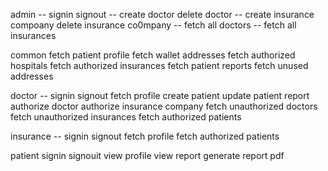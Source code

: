 admin
	-- signin
	signout
	-- create doctor
	delete doctor
	-- create insurance compoany
	delete insurance co0mpany
	-- fetch all doctors
	-- fetch all insurances
	
common
	fetch patient profile
	fetch wallet addresses
	fetch authorized hospitals
	fetch authorized insurances
	fetch patient reports
	fetch unused addresses
	
doctor
	-- signin
	signout
	fetch profile
	create patient
	update patient report
	authorize doctor
	authorize insurance company
	fetch unauthorized doctors
	fetch unauthorized insurances
	fetch authorized patients
	
insurance
	-- signin
	signout
	fetch profile
	fetch authorized patients
	
patient
	signin
	signouit
	view profile
	view report
	generate report pdf
	